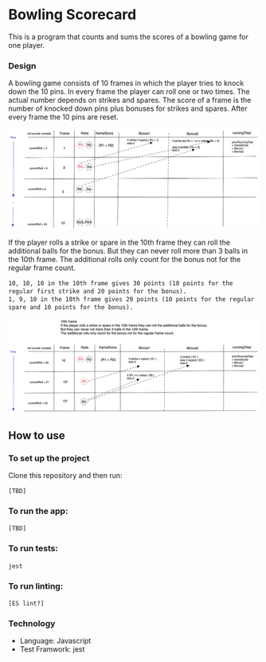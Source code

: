 # Bowling Scorecard

This is a program that counts and sums the scores of a bowling game for one player.


### Design

A bowling game consists of 10 frames in which the player tries to knock down the 10 pins. In every frame the player can roll one or two times. The actual number depends on strikes and spares. The score of a frame is the number of knocked down pins plus bonuses for strikes and spares. After every frame the 10 pins are reset.

![Bonus Scoring Design](images/bonus_mapping.png)

If the player rolls a strike or spare in the 10th frame they can roll the additional balls for the bonus. But they can never roll more than 3 balls in the 10th frame. The additional rolls only count for the bonus not for the regular frame count.

    10, 10, 10 in the 10th frame gives 30 points (10 points for the regular first strike and 20 points for the bonus).
    1, 9, 10 in the 10th frame gives 20 points (10 points for the regular spare and 10 points for the bonus).

![Designing the tenth frame bonus](images/tenth_frame_bonus_map.png)

## How to use

### To set up the project
Clone this repository and then run:
```
[TBD]
```

### To run the app:
```
[TBD]
```

### To run tests:
```
jest
```

### To run linting:
```
[ES lint?]
```

### Technology

- Language: Javascript
- Test Framwork: jest